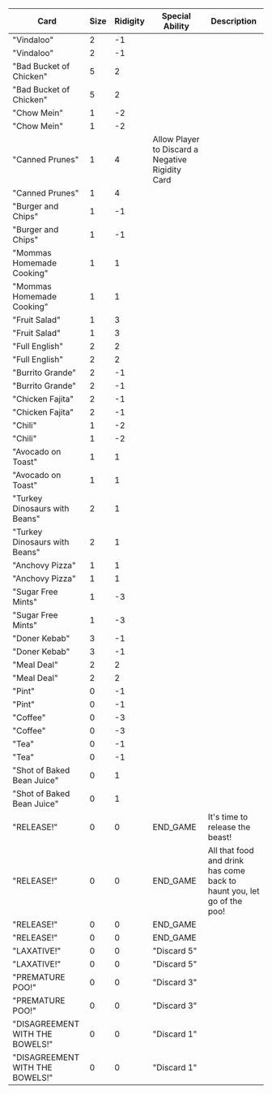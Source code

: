 | Card | Size | Ridigity | Special Ability | Description |
| --- | --- | --- | --- | --- |
| "Vindaloo" | 2 | -1 |
| "Vindaloo" | 2 | -1 |
| "Bad Bucket of Chicken" | 5 | 2 |
| "Bad Bucket of Chicken" | 5 | 2 |
| "Chow Mein" | 1 | -2 |
| "Chow Mein" | 1 | -2 |
| "Canned Prunes" | 1 | 4 | Allow Player to Discard a Negative Rigidity Card | |
| "Canned Prunes" | 1 | 4 |
| "Burger and Chips" | 1 | -1 |
| "Burger and Chips" | 1 | -1 |
| "Mommas Homemade Cooking" | 1 | 1 |
| "Mommas Homemade Cooking" | 1 | 1 |
| "Fruit Salad" | 1 | 3 |
| "Fruit Salad" | 1 | 3 |
| "Full English" | 2 | 2 |
| "Full English" | 2 | 2 |
| "Burrito Grande" | 2 | -1 |
| "Burrito Grande" | 2 | -1 |
| "Chicken Fajita" | 2 | -1 |
| "Chicken Fajita" | 2 | -1 |
| "Chili" | 1 | -2 |
| "Chili" | 1 | -2 |
| "Avocado on Toast" | 1 | 1 |
| "Avocado on Toast" | 1 | 1 |
| "Turkey Dinosaurs with Beans" | 2 | 1 |
| "Turkey Dinosaurs with Beans" | 2 | 1 |
| "Anchovy Pizza" | 1 | 1 ||
| "Anchovy Pizza" | 1 | 1 |
| "Sugar Free Mints" | 1 | -3 |
| "Sugar Free Mints" | 1 | -3 |
| "Doner Kebab" | 3 | -1 |
| "Doner Kebab" | 3 | -1 |
| "Meal Deal" | 2 | 2 |
| "Meal Deal" | 2 | 2 |
| "Pint" | 0 | -1 |
| "Pint" | 0 | -1 |
| "Coffee" | 0 | -3 |
| "Coffee" | 0 | -3 |
| "Tea" | 0 | -1 |
| "Tea" | 0 | -1 |
| "Shot of Baked Bean Juice" | 0 | 1 |
| "Shot of Baked Bean Juice" | 0 | 1 |
| "RELEASE!" | 0 |0 | END_GAME | It's time to release the beast! | 
| "RELEASE!" | 0 |0 | END_GAME | All that food and drink has come back to haunt you, let go of the poo! |
| "RELEASE!" | 0 |0 | END_GAME |
| "RELEASE!" | 0 |0 | END_GAME |
| "LAXATIVE!" | 0 |0 | "Discard 5" |
| "LAXATIVE!" | 0 |0 | "Discard 5" |
| "PREMATURE POO!" | 0 |0 | "Discard 3" |
| "PREMATURE POO!" | 0 |0 | "Discard 3" |
| "DISAGREEMENT WITH THE BOWELS!" | 0 |0 | "Discard 1" |
| "DISAGREEMENT WITH THE BOWELS!" | 0 |0 | "Discard 1" |
